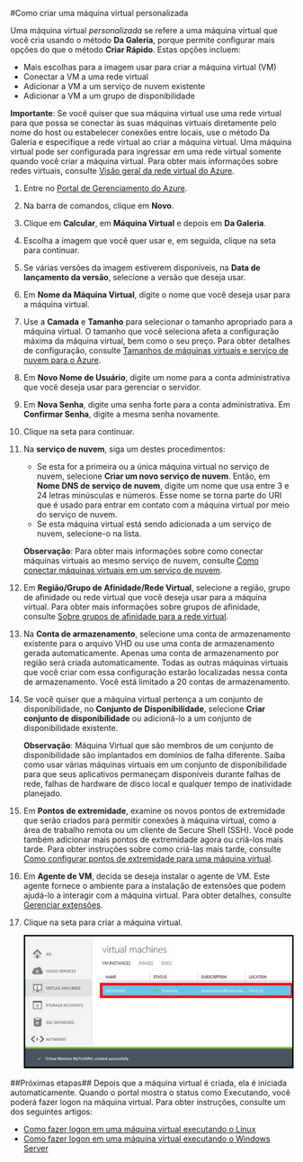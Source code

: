 ﻿<properties authors="kathydav" editor="tysonn" manager="jeffreyg" />

#Como criar uma máquina virtual personalizada

Uma máquina virtual *personalizada* se refere a uma máquina virtual que você cria usando o método **Da Galeria**, porque permite configurar mais opções do que o método **Criar Rápido**. Estas opções incluem:

- Mais escolhas para a imagem usar para criar a máquina virtual (VM)
- Conectar a VM a uma rede virtual 
- Adicionar a VM a um serviço de nuvem existente 
- Adicionar a VM a um grupo de disponibilidade

**Importante**: Se você quiser que sua máquina virtual use uma rede virtual para que possa se conectar às suas máquinas virtuais diretamente pelo nome do host ou estabelecer conexões entre locais, use o método Da Galeria e especifique a rede virtual ao criar a máquina virtual. Uma máquina virtual pode ser configurada para ingressar em uma rede virtual somente quando você criar a máquina virtual. Para obter mais informações sobre redes virtuais, consulte [Visão geral da rede virtual do Azure](http://go.microsoft.com/fwlink/p/?LinkID=294063).

1. Entre no [Portal de Gerenciamento do Azure](http://manage.windowsazure.com).

2. Na barra de comandos, clique em **Novo**.

3. Clique em **Calcular**, em **Máquina Virtual** e depois em **Da Galeria**.

4. Escolha a imagem que você quer usar e, em seguida, clique na seta para continuar.

5. Se várias versões da imagem estiverem disponíveis, na **Data de lançamento da versão**, selecione a versão que deseja usar. 

6. Em **Nome da Máquina Virtual**, digite o nome que você deseja usar para a máquina virtual.

7. Use a **Camada** e **Tamanho** para selecionar o tamanho apropriado para a máquina virtual. O tamanho que você seleciona afeta a configuração máxima da máquina virtual, bem como o seu preço. Para obter detalhes de configuração, consulte [Tamanhos de máquinas virtuais e serviço de nuvem para o Azure](http://go.microsoft.com/fwlink/p/?LinkID=389844).

8. Em **Novo Nome de Usuário**, digite um nome para a conta administrativa que você deseja usar para gerenciar o servidor. 

9. Em **Nova Senha**, digite uma senha forte para a conta administrativa. Em **Confirmar Senha**, digite a mesma senha novamente.

10. Clique na seta para continuar.

11. Na **serviço de nuvem**, siga um destes procedimentos:
	
	- Se esta for a primeira ou a única máquina virtual no serviço de nuvem, selecione **Criar um novo serviço de nuvem**. Então, em **Nome DNS de serviço de nuvem**, digite um nome que usa entre 3 e 24 letras minúsculas e números. Esse nome se torna parte do URI que é usado para entrar em contato com a máquina virtual por meio do serviço de nuvem.
	- Se esta máquina virtual está sendo adicionada a um serviço de nuvem, selecione-o na lista.

	**Observação**: Para obter mais informações sobre como conectar máquinas virtuais ao mesmo serviço de nuvem, consulte [Como conectar máquinas virtuais em um serviço de nuvem](http://www.windowsazure.com/pt-br/manage/windows/how-to-guides/connect-to-a-cloud-service/).

12. Em **Região/Grupo de Afinidade/Rede Virtual**, selecione a região, grupo de afinidade ou rede virtual que você deseja usar para a máquina virtual. Para obter mais informações sobre grupos de afinidade, consulte [Sobre grupos de afinidade para a rede virtual](http://msdn.microsoft.com/pt-br/library/azure/jj156085.aspx).

13. Na **Conta de armazenamento**, selecione uma conta de armazenamento existente para o arquivo VHD ou use uma conta de armazenamento gerada automaticamente. Apenas uma conta de armazenamento por região será criada automaticamente. Todas as outras máquinas virtuais que você criar com essa configuração estarão localizadas nessa conta de armazenamento. Você está limitado a 20 contas de armazenamento.

14. Se você quiser que a máquina virtual pertença a um conjunto de disponibilidade, no **Conjunto de Disponibilidade**, selecione **Criar conjunto de disponibilidade** ou adicioná-lo a um conjunto de disponibilidade existente. 

	**Observação**: Máquina Virtual que são membros de um conjunto de disponibilidade são implantados em domínios de falha diferente. Saiba como usar várias máquinas virtuais em um conjunto de disponibilidade para que seus aplicativos permaneçam disponíveis durante falhas de rede, falhas de hardware de disco local e qualquer tempo de inatividade planejado.

15.  Em **Pontos de extremidade**, examine os novos pontos de extremidade que serão criados para permitir conexões à máquina virtual, como a área de trabalho remota ou um cliente de Secure Shell (SSH). Você pode também adicionar mais pontos de extremidade agora ou criá-los mais tarde. Para obter instruções sobre como criá-las mais tarde, consulte [Como configurar pontos de extremidade para uma máquina virtual](http://azure.microsoft.com/pt-br/documentation/articles/virtual-machines-set-up-endpoints/). 

16.   Em **Agente de VM**, decida se deseja instalar o agente de VM. Este agente fornece o ambiente para a instalação de extensões que podem ajudá-lo a interagir com a máquina virtual. Para obter detalhes, consulte [Gerenciar extensões](http://go.microsoft.com/FWLink/p/?LinkID=390493).

17. Clique na seta para criar a máquina virtual.


	![Custom virtual machine creation successful](./media/howto-custom-create-vm/VMSuccessWindows.png)

##Próximas etapas##
Depois que a máquina virtual é criada, ela é iniciada automaticamente. Quando o portal mostra o status como Executando, você poderá fazer logon na máquina virtual. Para obter instruções, consulte um dos seguintes artigos:

- [Como fazer logon em uma máquina virtual executando o Linux](../virtual-machines-linux-how-to-log-on)
- [Como fazer logon em uma máquina virtual executando o Windows Server](../virtual-machines-log-on-windows-server)


